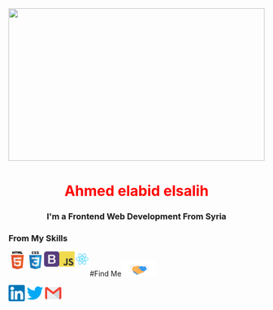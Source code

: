 
 <img src="https://d.top4top.io/p_22721ro5x1.png" width=100% height=300px>
 <h1 align="center" style='color:red'>Ahmed elabid elsalih</h1>
<h3 align="center">I'm a Frontend Web Development From Syria</h3>



<h3 align="left">From My Skills</h3>
<p align="left">
<img align="left" alt="HTML5" width="35px" src="https://raw.githubusercontent.com/github/explore/80688e429a7d4ef2fca1e82350fe8e3517d3494d/topics/html/html.png" />
<img align="left" alt="CSS3" width="35px" src="https://raw.githubusercontent.com/github/explore/80688e429a7d4ef2fca1e82350fe8e3517d3494d/topics/css/css.png" />
<img align="left" alt="Bootstrap" width="30px" src="https://raw.githubusercontent.com/github/explore/80688e429a7d4ef2fca1e82350fe8e3517d3494d/topics/bootstrap/bootstrap.png" />
<img align="left" alt="JavaScript" width="30px" src="https://raw.githubusercontent.com/github/explore/80688e429a7d4ef2fca1e82350fe8e3517d3494d/topics/javascript/javascript.png" />
<img align="left" alt="React" width="30px" src="https://raw.githubusercontent.com/github/explore/80688e429a7d4ef2fca1e82350fe8e3517d3494d/topics/react/react.png" />
</a></p>





<br>
#Find Me<img src="https://github.com/HeshamAdel007/HeshamAdel007/blob/master/Assets/Handshake.gif" height="32px"> 


[<img src="https://github.com/HeshamAdel007/HeshamAdel007/blob/master/Assets/Linkedin.svg" alt="Linkedin Logo" width="32">](https://www.linkedin.com/in/ahmed-elabid-elsalih-ab7b7a171/)  [<img src="https://github.com/HeshamAdel007/HeshamAdel007/blob/master/Assets/Twitter.svg" alt="Twitter Logo" width="32">](https://twitter.com/ElsalihAhmed)   [<img src="https://github.com/HeshamAdel007/HeshamAdel007/blob/master/Assets/Gmail.svg" alt="Gmail logo" height="32">](mailto:Ahmed.elabid.elsalih@gmail.com)

<!--

